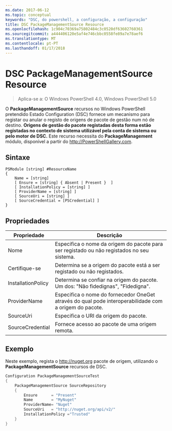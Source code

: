 ```yaml
---
ms.date: 2017-06-12
ms.topic: conceptual
keywords: "DSC, do powershell, a configuração, a configuração"
title: DSC PackageManagementSource Resource
ms.openlocfilehash: 1c904c70369a75802484c3c0520df63602760361
ms.sourcegitcommit: a444406120e5af4e746cbbc0558fe89a7e78aef6
ms.translationtype: MT
ms.contentlocale: pt-PT
ms.lasthandoff: 01/17/2018
---
```

# <a name="dsc-packagemanagementsource-resource"></a>DSC PackageManagementSource Resource

> Aplica-se a: O Windows PowerShell 4.0, Windows PowerShell 5.0

O **PackageManagementSource** recursos no Windows PowerShell pretendido Estado Configuration (DSC) fornece um mecanismo para registar ou anular o registo de origens de pacote de gestão num nó de destino. **Origens de gestão do pacote registadas desta forma estão registadas no contexto de sistema utilizável pela conta de sistema ou pelo motor de DSC.** Este recurso necessita do **PackageManagement** módulo, disponível a partir do http://PowerShellGallery.com.

## <a name="syntax"></a>Sintaxe

```
PSModule [string] #ResourceName
{
    Name = [string]
    [ Ensure = [string] { Absent | Present }  ]
    [ InstallationPolicy = [string] ]
    [ ProviderName = [string] ]
    [ SourceUri = [string] ]
    [ SourceCredential = [PSCredential] ]
}
```

## <a name="properties"></a>Propriedades
|  Propriedade  |  Descrição   | 
|---|---| 
| Nome| Especifica o nome da origem do pacote para ser registado ou não registados no seu sistema.| 
| Certifique-se| Determina se a origem do pacote está a ser registado ou não registados.| 
| InstallationPolicy| Determina se confiar na origem do pacote. Um dos: "Não fidedignas", "Fidedigna".| 
| ProviderName| Especifica o nome do fornecedor OneGet através do qual pode interoperabilidade com a origem do pacote.| 
| SourceUri| Especifica o URI da origem do pacote.| 
| SourceCredential| Fornece acesso ao pacote de uma origem remota.| 

## <a name="example"></a>Exemplo

Neste exemplo, regista o http://nuget.org pacote de origem, utilizando o **PackageManagementSource** recursos de DSC.

```powershell
Configuration PackageManagementSourceTest
{    
    PackageManagementSource SourceRepository
    {
        Ensure      = "Present" 
        Name        = "MyNuget" 
        ProviderName= "Nuget" 
        SourceUri   = "http://nuget.org/api/v2/"   
        InstallationPolicy ="Trusted" 
    }
}
```

